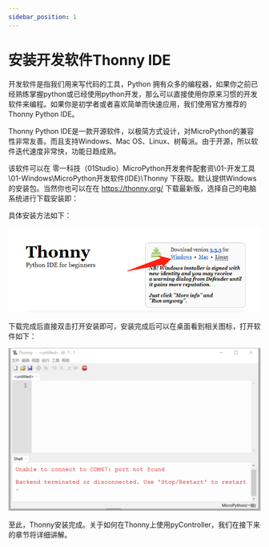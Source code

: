 ```yaml
---
sidebar_position: 1
---
```


# 安装开发软件Thonny IDE

开发软件是指我们用来写代码的工具，Python 拥有众多的编程器，如果你之前已经熟练掌握python或已经使用python开发，那么可以直接使用你原来习惯的开发软件来编程。如果你是初学者或者喜欢简单而快速应用，我们使用官方推荐的Thonny Python IDE。

Thonny Python IDE是一款开源软件，以极简方式设计，对MicroPython的兼容性非常友善。而且支持Windows、Mac OS、Linux、树莓派。由于开源，所以软件迭代速度非常快，功能日趋成熟。

该软件可以在 零一科技（01Studio）MicroPython开发套件配套资\01-开发工具\01-Windows\MicroPython开发软件(IDE)\Thonny 下获取。默认提供Windows的安装包。当然你也可以在在 https://thonny.org/ 下载最新版，选择自己的电脑系统进行下载安装即：

具体安装方法如下：

![ide](./img/ide/ide1.png)

下载完成后直接双击打开安装即可，安装完成后可以在桌面看到相关图标，打开软件如下：

![ide](./img/ide/ide2.png)

至此，Thonny安装完成。关于如何在Thonny上使用pyController，我们在接下来的章节将详细讲解。